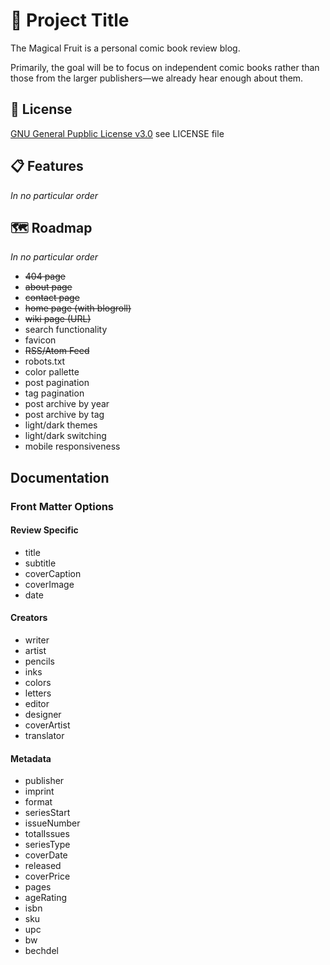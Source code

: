 # 👑 Project Title

The Magical Fruit is a personal comic book review blog.

Primarily, the goal will be to focus on independent comic books rather than those from the larger publishers—we already hear enough about them.

## 🧾 License

[GNU General Pupblic License v3.0](https://choosealicense.com/licenses/gpl-3.0/) see LICENSE file

## 📋 Features

_In no particular order_

## 🗺️ Roadmap

_In no particular order_

* ~~404 page~~
* ~~about page~~
* ~~contact page~~
* ~~home page (with blogroll)~~
* ~~wiki page (URL)~~
* search functionality
* favicon
* ~~RSS/Atom Feed~~
* robots.txt
* color pallette
* post pagination
* tag pagination
* post archive by year
* post archive by tag
* light/dark themes
* light/dark switching
* mobile responsiveness

## Documentation

### Front Matter Options

#### Review Specific
* title
* subtitle
* coverCaption
* coverImage
* date

#### Creators
* writer
* artist
* pencils
* inks
* colors
* letters
* editor
* designer
* coverArtist
* translator

#### Metadata
* publisher
* imprint
* format
* seriesStart
* issueNumber
* totalIssues
* seriesType
* coverDate
* released
* coverPrice
* pages
* ageRating
* isbn
* sku
* upc
* bw
* bechdel
